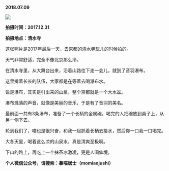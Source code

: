 
          
            
**2018.07.09**



![](//upload-images.jianshu.io/upload_images/51001-ccbe1d9baeaca8d2.jpg)




**拍摄时间：2017.12.31**

**拍摄地点：清水寺**

这张照片是2017年最后一天，去京都的清水寺玩儿的时候拍的。

天气非常舒适，完全不像北京那么冷。

在清水寺里，从大舞台出来，沿着山路往下走一会儿，就到了音羽瀑布。

这里排着长长的队伍，大家都是在等着去喝瀑布水。

说是瀑布，其实是引出来的山泉，整个京都就是一个大水盆。

瀑布溅落的声音，就像是美丽的音乐，于是有了音羽的美名。

最前面一共有3条瀑布，准备了一个长柄的金属碗，喝完的人把碗放到桌子上，从另一侧下去。

轮到我们了，喵也是很兴奋，和我一起抓着长柄去接水，然后你一口我一口喝完。

大冬天里，喝着这么凉的山泉水，真是清爽至极啊。

下山的路上，再吃上一个抹茶冰激凌，更是人间仙境。


**个人微信公众号，请搜索：摹喵居士（momiaojushi）**

          
        